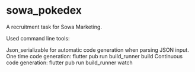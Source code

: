 # sowa_pokedex

A recruitment task for Sowa Marketing.

Used command line tools:

Json_serializable for automatic code generation when parsing JSON input.
One time code generation: flutter pub run build_runner build
Continuous code generation: flutter pub run build_runner watch
